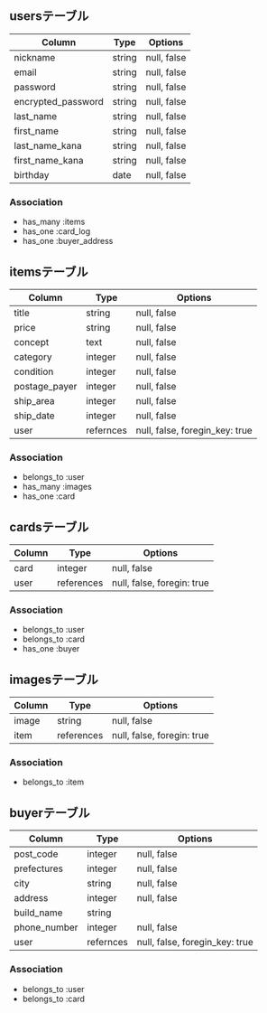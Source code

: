 ## usersテーブル

| Column             | Type   | Options              |
| ------------------ | ------ | -------------------- |
| nickname           | string | null, false          |
| email              | string | null, false          |
| password           | string | null, false          |
| encrypted_password | string | null, false          |
| last_name          | string | null, false          |
| first_name         | string | null, false          |
| last_name_kana     | string | null, false          |
| first_name_kana    | string | null, false          |
| birthday           | date   | null, false          |

### Association

- has_many :items
- has_one  :card_log
- has_one  :buyer_address

## itemsテーブル

| Column             | Type      | Options                        |
| ------------------ | --------- | ------------------------------ |
| title              | string    | null, false                    |
| price              | string    | null, false                    |
| concept            | text      | null, false                    |
| category           | integer   | null, false                    |
| condition          | integer   | null, false                    |
| postage_payer      | integer   | null, false                    |
| ship_area          | integer   | null, false                    |
| ship_date          | integer   | null, false                    |
| user               | refernces | null, false, foregin_key: true |

### Association

- belongs_to :user
- has_many   :images
- has_one    :card

## cardsテーブル

| Column | Type       | Options                    |
| ------ | ---------- | -------------------------- |
| card   | integer    | null, false                |
| user   | references | null, false, foregin: true |

### Association

- belongs_to :user
- belongs_to :card
- has_one    :buyer

## imagesテーブル

| Column | Type       | Options                    |
| ------ | ---------- | -------------------------- |
| image  | string     | null, false                |
| item   | references | null, false, foregin: true |

### Association

- belongs_to :item

## buyerテーブル

| Column             | Type      | Options                        |
| ------------------ | --------- | ------------------------------ |
| post_code          | integer   | null, false                    |
| prefectures        | integer   | null, false                    |
| city               | string    | null, false                    |
| address            | integer   | null, false                    |
| build_name         | string    |                                |
| phone_number       | integer   | null, false                    |
| user               | refernces | null, false, foregin_key: true |

### Association

- belongs_to :user
- belongs_to :card